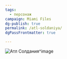 ```yaml
---
tags:
  - персонаж
campaign: Miami Files
dg-publish: true
permalink: /atl-soldaniya/
dgPassFrontmatter: true

---
```



![Атл Солдания](https://foundry.owlbeardm.com/dresden/spoilers/OIG.jpeg)^image